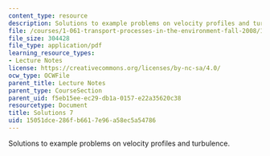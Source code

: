 ```yaml
---
content_type: resource
description: Solutions to example problems on velocity profiles and turbulence.
file: /courses/1-061-transport-processes-in-the-environment-fall-2008/15051dce286fb6617e96a58ec5a54786_solutions7.pdf
file_size: 304428
file_type: application/pdf
learning_resource_types:
- Lecture Notes
license: https://creativecommons.org/licenses/by-nc-sa/4.0/
ocw_type: OCWFile
parent_title: Lecture Notes
parent_type: CourseSection
parent_uid: f5eb15ee-ec29-db1a-0157-e22a35620c38
resourcetype: Document
title: Solutions 7
uid: 15051dce-286f-b661-7e96-a58ec5a54786
---
```

Solutions to example problems on velocity profiles and turbulence.